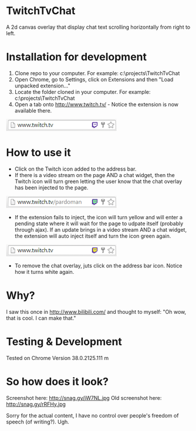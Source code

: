 TwitchTvChat
============

A 2d canvas overlay that display chat text scrolling horizontally from right to left.

Installation for development
============================
1. Clone repo to your computer. For example: c:\projects\TwitchTvChat
2. Open Chrome, go to Settings, click on Extensions and then "Load unpacked extension..."
3. Locate the folder cloned in your computer. For example: c:\projects\TwitchTvChat
4. Open a tab onto  http://www.twitch.tv/  - Notice the extension is now available there.

![Icon in address bar](https://raw.githubusercontent.com/pardoman/TwitchTvChat/master/docs/chatWaiting.png)

How to use it
=============
- Click on the Twitch icon added to the address bar.
- If there is a video stream on the page AND a chat widget, then the Twitch icon will turn green letting the user know that the chat overlay has been injected to the page.

![Icon extension injected](https://raw.githubusercontent.com/pardoman/TwitchTvChat/master/docs/chatInjected.png)

- If the extension fails to inject, the icon will turn yellow and will enter a pending state where it will wait for the page to udpate itself (probably through ajax). If an update brings in a video stream AND a chat widget, the extension will auto inject itself and turn the icon green again.

![Icon extension inject-pending](https://raw.githubusercontent.com/pardoman/TwitchTvChat/master/docs/chatInjectPending.png)

- To remove the chat overlay, juts click on the address bar icon. Notice how it turns white again.

Why?
====
I saw this once in http://www.bilibili.com/ and thought to myself: "Oh wow, that is cool.  I can make that."

Testing & Development
=====================
Tested on Chrome Version 38.0.2125.111 m

So how does it look?
=====================
Screenshot here: http://snag.gy/jW7NL.jpg
Old screenshot here: http://snag.gy/rRFHy.jpg

Sorry for the actual content, I have no control over people's freedom of speech (of writing?). Ugh.

